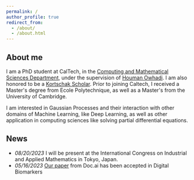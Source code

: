```yaml
---
permalink: /
author_profile: true
redirect_from:
  - /about/
  - /about.html
---
```


<!--
{% include base_path %}
-->

## About me

I am a PhD student at CalTech, in the [Computing and Mathematical Sciences Department](https://www.cms.caltech.edu/), under the supervision of  [Houman Owhadi](http://users.cms.caltech.edu/~owhadi/index.htm). I am also honored to be a [Kortschak Scholar](https://www.cms.caltech.edu/research/kortschak-scholars). Prior to joining Caltech, I received a Master's degree from Ecole Polytechnique, as well as a Master's from the University of Cambridge. 

I am interested in Gaussian Processes and their interaction with other domains of Machine Learning, like Deep Learning, as well as other application in computing sciences like solving partial differential equations.  

## News

* *08/20/2023* I will be present at the International Congress on Industrial and Applied Mathematics in Tokyo, Japan.
* *05/16/2023* [Our paper](/publication/docai_paper) from Doc.ai has been accepted in Digital Biomarkers